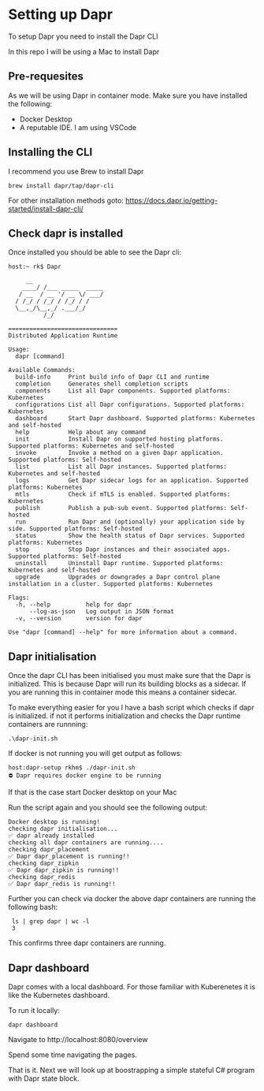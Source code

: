 # Setting up Dapr

To setup Dapr you need to install the Dapr CLI

In this repo I will be using a Mac to install Dapr

## Pre-requesites

As we will be using Dapr in container mode. Make sure you have installed the following:

* Docker Desktop
* A reputable IDE. I am using VSCode

## Installing the CLI

I recommend you use Brew to install Dapr

```
brew install dapr/tap/dapr-cli

```

For other installation methods goto: https://docs.dapr.io/getting-started/install-dapr-cli/

## Check dapr is installed

Once installed you should be able to see the Dapr cli:

```
host:~ rk$ Dapr

	 __                
    ____/ /___ _____  _____
   / __  / __ '/ __ \/ ___/
  / /_/ / /_/ / /_/ / /    
  \__,_/\__,_/ .___/_/     
	      /_/            
									   
===============================
Distributed Application Runtime

Usage:
  dapr [command]

Available Commands:
  build-info     Print build info of Dapr CLI and runtime
  completion     Generates shell completion scripts
  components     List all Dapr components. Supported platforms: Kubernetes
  configurations List all Dapr configurations. Supported platforms: Kubernetes
  dashboard      Start Dapr dashboard. Supported platforms: Kubernetes and self-hosted
  help           Help about any command
  init           Install Dapr on supported hosting platforms. Supported platforms: Kubernetes and self-hosted
  invoke         Invoke a method on a given Dapr application. Supported platforms: Self-hosted
  list           List all Dapr instances. Supported platforms: Kubernetes and self-hosted
  logs           Get Dapr sidecar logs for an application. Supported platforms: Kubernetes
  mtls           Check if mTLS is enabled. Supported platforms: Kubernetes
  publish        Publish a pub-sub event. Supported platforms: Self-hosted
  run            Run Dapr and (optionally) your application side by side. Supported platforms: Self-hosted
  status         Show the health status of Dapr services. Supported platforms: Kubernetes
  stop           Stop Dapr instances and their associated apps. Supported platforms: Self-hosted
  uninstall      Uninstall Dapr runtime. Supported platforms: Kubernetes and self-hosted
  upgrade        Upgrades or downgrades a Dapr control plane installation in a cluster. Supported platforms: Kubernetes

Flags:
  -h, --help          help for dapr
      --log-as-json   Log output in JSON format
  -v, --version       version for dapr

Use "dapr [command] --help" for more information about a command.
```

## Dapr initialisation

Once the dapr CLI has been initialised you must make sure that the Dapr is initialized.
This is because Dapr will run its building blocks as a sidecar. If you are running this in container mode this means 
a container sidecar. 

To make everything easier for you I have a bash script which checks if dapr is initialized. if not it performs initialization
and checks the Dapr runtime containers are runnning:

```
.\dapr-init.sh
```

If docker is not running you will get output as follows:

```
host:dapr-setup rkhm$ ./dapr-init.sh 
⛔️ Dapr requires docker engine to be running
```

If that is the case start Docker desktop on your Mac

Run the script again and you should see the following output:

```
Docker desktop is running!
checking dapr initialisation...
✅ dapr already installed
checking all dapr containers are running....
checking dapr_placement
✅ Dapr dapr_placement is running!!
checking dapr_zipkin
✅ Dapr dapr_zipkin is running!!
checking dapr_redis
✅ Dapr dapr_redis is running!!

```

Further you can check via docker the above dapr containers are running the following bash:

```
 ls | grep dapr | wc -l
 3
```
This confirms three dapr containers are running.

## Dapr dashboard

Dapr comes with a local dashboard. For those familiar with Kuberenetes it is like the Kubernetes dashboard.

To run it locally:

```
dapr dashboard
```

Navigate to http://localhost:8080/overview

Spend some time navigating the pages.

That is it. Next we will look up at boostrapping a simple stateful C# program with Dapr state block.

